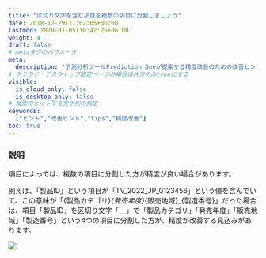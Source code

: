 ```yaml
---
title: "区切り文字を含む項目を複数の項目に分割しましょう"
date: 2018-12-29T11:02:05+06:00
lastmod: 2020-01-05T10:42:26+06:00
weight: 4
draft: false
# metaタグのパラメータ
meta:
  description: "予測分析ツールPrediction Oneが提案する精度改善のための改善ヒントについて説明するページです。"
# クラウド・デスクトップ限定ページの場合は片方のみtrueにする
visible:
  is_cloud_only: false
  is_desktop_only: false
# 検索でヒットする文字列の指定
keywords:
  ["ヒント","改善ヒント","tips","精度改善"]
toc: true
---
```


### 説明

項目によっては、複数の項目に分割した方が精度が良い場合があります。

例えば、「製品ID」という項目が「TV_2022_JP_0123456」という値を含んでいて、この意味が「{製品カテゴリ}_{発売年度}_{販売地域}_{製造番号}」だった場合は、項目「製品ID」を区切り文字「＿」で「製品カテゴリ」「発売年度」「販売地域」「製造番号」という4つの項目に分割した方が、精度が改善する見込みがあります。

![](../img/t_slide.png)

